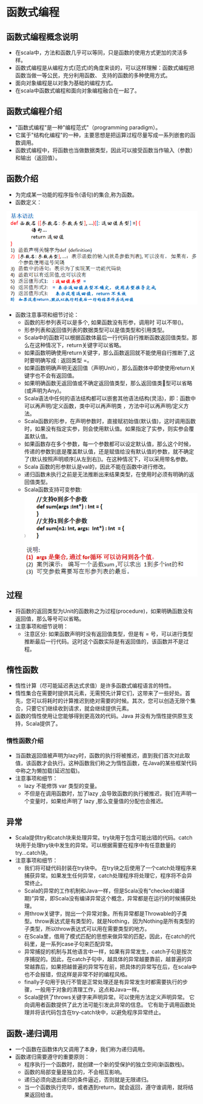 # 函数式编程

## 函数式编程概念说明

  - 在scala中，方法和函数几乎可以等同，只是函数的使用方式更加的灵活多样。
  - 函数式编程是从编程方式(范式)的角度来谈的，可以这样理解：函数式编程把函数当做一等公民，充分利用函数、 支持的函数的多种使用方式。
  - 面向对象编程是以对象为基础的编程方式。
  - 在scala中函数式编程和面向对象编程融合在一起了。
  
## 函数式编程介绍

  - "函数式编程"是一种"编程范式"（programming paradigm）。
  - 它属于"结构化编程"的一种，主要思想是把运算过程尽量写成一系列嵌套的函数调用。
  - 函数式编程中，将函数也当做数据类型，因此可以接受函数当作输入（参数）和输出（返回值）。
  
## 函数介绍

  - 为完成某一功能的程序指令(语句)的集合,称为函数。
  - 函数定义：
  
  ![函数定义](./图片/函数定义.PNG)
  
  - 函数注意事项和细节讨论：
    - 函数的形参列表可以是多个, 如果函数没有形参，调用时 可以不带()。
    - 形参列表和返回值列表的数据类型可以是值类型和引用类型。
    - Scala中的函数可以根据函数体最后一行代码自行推断函数返回值类型。那么在这种情况下，return关键字可以省略。
    - 如果函数明确使用return关键字，那么函数返回就不能使用自行推断了,这时要明确写成 : 返回类型 =。
    - 如果函数明确声明无返回值（声明Unit），那么函数体中即使使用return关键字也不会有返回值。
    - 如果明确函数无返回值或不确定返回值类型，那么返回值类型可以省略(或声明为Any)。
    - Scala语法中任何的语法结构都可以嵌套其他语法结构(灵活)，即：函数中可以再声明/定义函数，类中可以再声明类 ，方法中可以再声明/定义方法。
    - Scala函数的形参，在声明参数时，直接赋初始值(默认值)，这时调用函数时，如果没有指定实参，则会使用默认值。如果指定了实参，则实参会覆盖默认值。
    - 如果函数存在多个参数，每一个参数都可以设定默认值，那么这个时候，传递的参数到底是覆盖默认值，还是赋值给没有默认值的参数，就不确定了(默认按照声明顺序[从左到右])。在这种情况下，可以采用带名参数。
    - Scala 函数的形参默认是val的，因此不能在函数中进行修改。
    - 递归函数未执行之前是无法推断出来结果类型，在使用时必须有明确的返回值类型。
    - Scala函数支持可变参数:
    ![可变参数](./图片/可变参数.PNG)
    
## 过程

  - 将函数的返回类型为Unit的函数称之为过程(procedure)，如果明确函数没有返回值，那么等号可以省略。
  - 注意事项和细节说明：
    - 注意区分: 如果函数声明时没有返回值类型，但是有 = 号，可以进行类型推断最后一行代码。这时这个函数实际是有返回值的，该函数并不是过程。
  
## 惰性函数

  - 惰性计算（尽可能延迟表达式求值）是许多函数式编程语言的特性。
  - 惰性集合在需要时提供其元素，无需预先计算它们，这带来了一些好处。首先，您可以将耗时的计算推迟到绝对需要的时候。其次，您可以创造无限个集合，只要它们继续收到请求，就会继续提供元素。
  - 函数的惰性使用让您能够得到更高效的代码。Java 并没有为惰性提供原生支持，Scala提供了。
  
### 惰性函数介绍

  - 当函数返回值被声明为lazy时，函数的执行将被推迟，直到我们首次对此取值，该函数才会执行。这种函数我们称之为惰性函数，在Java的某些框架代码中称之为懒加载(延迟加载)。
  - 注意事项和细节：
    - lazy 不能修饰 var 类型的变量。
    - 不但是在调用函数时，加了lazy ,会导致函数的执行被推迟，我们在声明一个变量时，如果给声明了 lazy ,那么变量值的分配也会推迟。
    
## 异常

  - Scala提供try和catch块来处理异常。try块用于包含可能出错的代码。catch块用于处理try块中发生的异常。可以根据需要在程序中有任意数量的try...catch块。
  - 注意事项和细节：
    - 我们将可疑代码封装在try块中。 在try块之后使用了一个catch处理程序来捕获异常。如果发生任何异常，catch处理程序将处理它，程序将不会异常终止。
    - Scala的异常的工作机制和Java一样，但是Scala没有“checked(编译期)”异常，即Scala没有编译异常这个概念，异常都是在运行的时候捕获处理。
    - 用throw关键字，抛出一个异常对象。所有异常都是Throwable的子类型。throw表达式是有类型的，就是Nothing，因为Nothing是所有类型的子类型，所以throw表达式可以用在需要类型的地方。
    - 在Scala里，借用了模式匹配的思想来做异常的匹配，因此，在catch的代码里，是一系列case子句来匹配异常。
    - 异常捕捉的机制与其他语言中一样，如果有异常发生，catch子句是按次序捕捉的。因此，在catch子句中，越具体的异常越要靠前，越普遍的异常越靠后，如果把越普遍的异常写在前，把具体的异常写在后，在scala中也不会报错，但这样是非常不好的编程风格。
    - finally子句用于执行不管是正常处理还是有异常发生时都需要执行的步骤，一般用于对象的清理工作，这点和Java一样。
    - Scala提供了throws关键字来声明异常。可以使用方法定义声明异常。 它向调用者函数提供了此方法可能引发此异常的信息。 它有助于调用函数处理并将该代码包含在try-catch块中，以避免程序异常终止。
    


    
    



  
## 函数-递归调用

  - 一个函数在函数体内又调用了本身，我们称为递归调用。
  - 函数递归需要遵守的重要原则：
    - 程序执行一个函数时，就创建一个新的受保护的独立空间(新函数栈)。
    - 函数的局部变量是独立的，不会相互影响。
    - 递归必须向退出递归的条件逼近，否则就是无限递归。
    - 当一个函数执行完毕，或者遇到return，就会返回，遵守谁调用，就将结果返回给谁。

